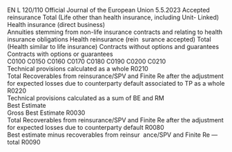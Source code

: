 EN  L 120/110 Official Journal of the European Union 5.5.2023
 Accepted 
reinsurance  Total (Life 
other than 
health 
insurance, 
including 
Unit- 
Linked)  Health insurance (direct business)  
Annuities stemming from 
non-life insurance contracts 
and relating to health 
insurance obligations  Health 
reinsurance 
(rein ­
surance 
accepted)  Total 
(Health 
similar to 
life 
insurance)  Contracts 
without 
options and 
guarantees  Contracts 
with 
options or 
guarantees  
C0100  C0150  C0160  C0170  C0180  C0190  C0200  C0210  
Technical provisions calculated as a whole  R0210  
Total Recoverables from reinsurance/SPV and 
Finite Re after the adjustment for expected 
losses due to counterparty default associated to 
TP as a whole  R0220  
Technical provisions calculated as a sum of BE and 
RM  
Best Estimate  
Gross Best Estimate  R0030  
Total Recoverables from reinsurance/SPV and Finite Re 
after the adjustment for expected losses due to 
counterparty default  R0080  
Best estimate minus recoverables from reinsur ­
ance/SPV and Finite Re — total  R0090
